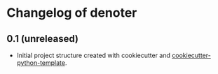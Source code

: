 # Changelog of denoter


## 0.1 (unreleased)

- Initial project structure created with cookiecutter and
  [cookiecutter-python-template](https://github.com/nens/cookiecutter-python-template).
